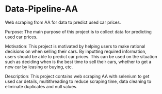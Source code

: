 # Data-Pipeline-AA
Web scraping from AA for data to predict used car prices.

Purpose:
The main purpose of this project is to collect data for predicting used car prices. 

Motivation:
This project is motivated by helping users to make rational decisions on when selling their cars. By inputting required information, users should be able to predict car prices. This can be used on the situation such as deciding when is the best time to sell their cars, whether to get a new car by leasing or buying, etc. 

Description:
This project contains web scraping AA with selenium to get used car details, multithreading to reduce scraping time, data cleaning to eliminate duplicates and null values.

